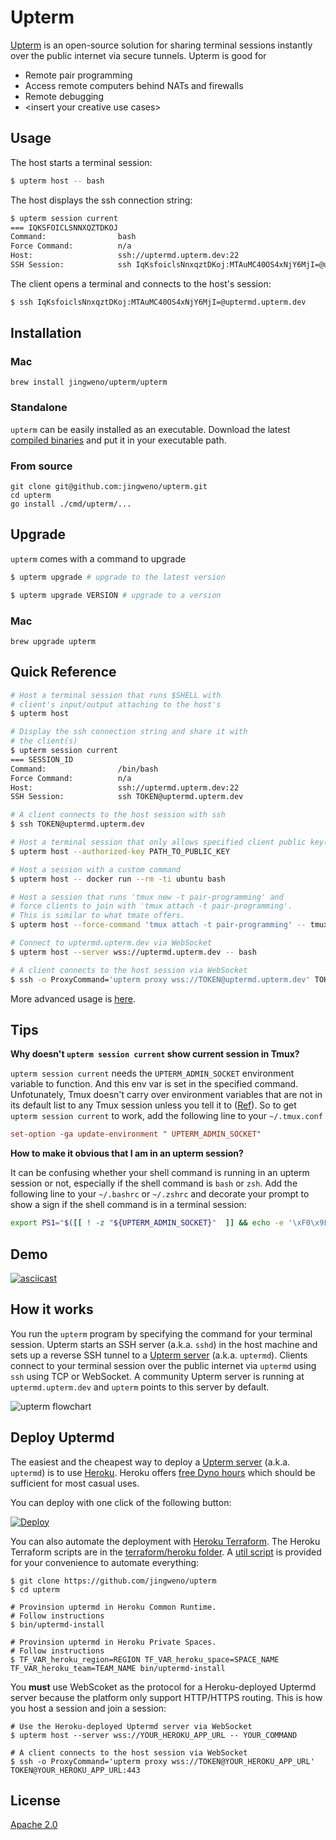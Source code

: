 # Upterm

[Upterm](https://github.com/jingweno/upterm) is an open-source solution for sharing terminal sessions instantly over the public internet via secure tunnels.
Upterm is good for

* Remote pair programming
* Access remote computers behind NATs and firewalls
* Remote debugging
* \<insert your creative use cases\>

## Usage

The host starts a terminal session:

```bash
$ upterm host -- bash
```

The host displays the ssh connection string:

```bash
$ upterm session current
=== IQKSFOICLSNNXQZTDKOJ
Command:                bash
Force Command:          n/a
Host:                   ssh://uptermd.upterm.dev:22
SSH Session:            ssh IqKsfoiclsNnxqztDKoj:MTAuMC40OS4xNjY6MjI=@uptermd.upterm.dev
```

The client opens a terminal and connects to the host's session:

```bash
$ ssh IqKsfoiclsNnxqztDKoj:MTAuMC40OS4xNjY6MjI=@uptermd.upterm.dev
```

## Installation

### Mac

```
brew install jingweno/upterm/upterm
```

### Standalone

`upterm` can be easily installed as an executable. Download the latest [compiled binaries](https://github.com/jingweno/upterm/releases) and put it in your executable path.

### From source

```
git clone git@github.com:jingweno/upterm.git
cd upterm
go install ./cmd/upterm/...
```

## Upgrade

`upterm` comes with a command to upgrade

```bash
$ upterm upgrade # upgrade to the latest version

$ upterm upgrade VERSION # upgrade to a version
```

### Mac

```
brew upgrade upterm
```

## Quick Reference

```bash
# Host a terminal session that runs $SHELL with
# client's input/output attaching to the host's
$ upterm host

# Display the ssh connection string and share it with
# the client(s)
$ upterm session current
=== SESSION_ID
Command:                /bin/bash
Force Command:          n/a
Host:                   ssh://uptermd.upterm.dev:22
SSH Session:            ssh TOKEN@uptermd.upterm.dev

# A client connects to the host session with ssh
$ ssh TOKEN@uptermd.upterm.dev

# Host a terminal session that only allows specified client public key(s) to connect
$ upterm host --authorized-key PATH_TO_PUBLIC_KEY

# Host a session with a custom command
$ upterm host -- docker run --rm -ti ubuntu bash

# Host a session that runs 'tmux new -t pair-programming' and
# force clients to join with 'tmux attach -t pair-programming'.
# This is similar to what tmate offers.
$ upterm host --force-command 'tmux attach -t pair-programming' -- tmux new -t pair-programming`,

# Connect to uptermd.upterm.dev via WebSocket
$ upterm host --server wss://uptermd.upterm.dev -- bash

# A client connects to the host session via WebSocket
$ ssh -o ProxyCommand='upterm proxy wss://TOKEN@uptermd.upterm.dev' TOKEN@uptermd.upterm.dev:443
```

More advanced usage is [here](https://github.com/jingweno/upterm/blob/master/docs/upterm.md).

## Tips

**Why doesn't `upterm session current` show current session in Tmux?**

`upterm session current` needs the `UPTERM_ADMIN_SOCKET` environment variable to function.
And this env var is set in the specified command.
Unfotunately, Tmux doesn't carry over environment variables that are not in its default list to any Tmux session unless you tell it to ([Ref](http://man.openbsd.org/i386/tmux.1#GLOBAL_AND_SESSION_ENVIRONMENT)).
So to get `upterm session current` to work, add the following line to your `~/.tmux.conf`

```conf
set-option -ga update-environment " UPTERM_ADMIN_SOCKET"
```

**How to make it obvious that I am in an upterm session?**

It can be confusing whether your shell command is running in an upterm session or not, especially if the shell command is `bash` or `zsh`.
Add the following line to your `~/.bashrc` or `~/.zshrc` and decorate your prompt to show a sign if the shell command is in a terminal session:

```bash
export PS1="$([[ ! -z "${UPTERM_ADMIN_SOCKET}"  ]] && echo -e '\xF0\x9F\x86\x99 ')$PS1" # Add an emoji to the prompt if `UPTERM_ADMIN_SOCKET` exists
```

## Demo

[![asciicast](https://asciinema.org/a/AnXTj0pOOtvSWALjUIQ63OKDm.svg)](https://asciinema.org/a/AnXTj0pOOtvSWALjUIQ63OKDm)

## How it works

You run the `upterm` program by specifying the command for your terminal session.
Upterm starts an SSH server (a.k.a. `sshd`) in the host machine and sets up a reverse SSH tunnel to a [Upterm server](https://github.com/jingweno/upterm/tree/master/cmd/uptermd) (a.k.a. `uptermd`).
Clients connect to your terminal session over the public internet via `uptermd` using `ssh` using TCP or WebSocket.
A community Upterm server is running at `uptermd.upterm.dev` and `upterm` points to this server by default.

![upterm flowchart](https://raw.githubusercontent.com/jingweno/upterm/gh-pages/upterm-flowchart.svg?sanitize=true)

## Deploy Uptermd

The easiest and the cheapest way to deploy a [Upterm server](https://github.com/jingweno/upterm/tree/master/cmd/uptermd) (a.k.a. `uptermd`) is to use [Heroku](https://heroku.com).
Heroku offers [free Dyno hours](https://www.heroku.com/pricing) which should be sufficient for most casual uses.

You can deploy with one click of the following button:

[![Deploy](https://www.herokucdn.com/deploy/button.svg)](https://heroku.com/deploy)

You can also automate the deployment with [Heroku Terraform](https://devcenter.heroku.com/articles/using-terraform-with-heroku).
The Heroku Terraform scripts are in the [terraform/heroku folder](./terraform/heroku).
A [util script](./bin/uptermd-install) is provided for your convenience to automate everything:

```
$ git clone https://github.com/jingweno/upterm
$ cd upterm

# Provinsion uptermd in Heroku Common Runtime.
# Follow instructions
$ bin/uptermd-install 

# Provinsion uptermd in Heroku Private Spaces.
# Follow instructions
$ TF_VAR_heroku_region=REGION TF_VAR_heroku_space=SPACE_NAME TF_VAR_heroku_team=TEAM_NAME bin/uptermd-install
```

You **must** use WebScoket as the protocol for a Heroku-deployed Uptermd server because the platform only support HTTP/HTTPS routing.
This is how you host a session and join a session:

```
# Use the Heroku-deployed Uptermd server via WebSocket
$ upterm host --server wss://YOUR_HEROKU_APP_URL -- YOUR_COMMAND

# A client connects to the host session via WebSocket
$ ssh -o ProxyCommand='upterm proxy wss://TOKEN@YOUR_HEROKU_APP_URL' TOKEN@YOUR_HEROKU_APP_URL:443
```

## License

[Apache 2.0](https://github.com/jingweno/upterm/blob/master/LICENSE)
